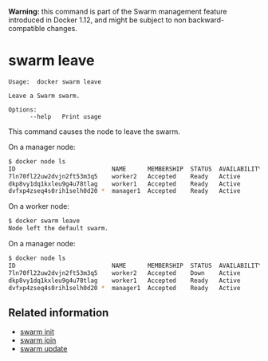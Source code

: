 <!--[metadata]>
+++
title = "swarm leave"
description = "The swarm leave command description and usage"
keywords = ["swarm, leave"]
[menu.main]
parent = "smn_cli"
+++
<![end-metadata]-->

**Warning:** this command is part of the Swarm management feature introduced in Docker 1.12, and might be subject to non backward-compatible changes.

# swarm leave

	Usage:	docker swarm leave

	Leave a Swarm swarm.

	Options:
	      --help   Print usage

This command causes the node to leave the swarm.

On a manager node:
```bash
$ docker node ls
ID                           NAME      MEMBERSHIP  STATUS  AVAILABILITY  MANAGER STATUS         LEADER
7ln70fl22uw2dvjn2ft53m3q5    worker2   Accepted    Ready   Active
dkp8vy1dq1kxleu9g4u78tlag    worker1   Accepted    Ready   Active        Reachable
dvfxp4zseq4s0rih1selh0d20 *  manager1  Accepted    Ready   Active        Reachable              Yes
```

On a worker node:
```bash
$ docker swarm leave
Node left the default swarm.
```

On a manager node:
```bash
$ docker node ls
ID                           NAME      MEMBERSHIP  STATUS  AVAILABILITY  MANAGER STATUS         LEADER
7ln70fl22uw2dvjn2ft53m3q5    worker2   Accepted    Down    Active
dkp8vy1dq1kxleu9g4u78tlag    worker1   Accepted    Ready   Active        Reachable
dvfxp4zseq4s0rih1selh0d20 *  manager1  Accepted    Ready   Active        Reachable              Yes
```

## Related information

* [swarm init](swarm_init.md)
* [swarm join](swarm_join.md)
* [swarm update](swarm_update.md)
